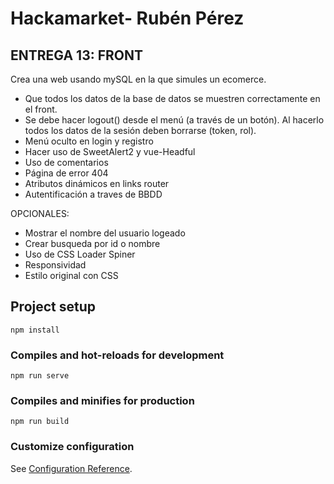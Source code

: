 # Hackamarket- Rubén Pérez


## ENTREGA 13: FRONT

Crea una web usando mySQL en la que simules un ecomerce.

- Que todos los datos de la base de datos se muestren correctamente en el front.
- Se debe hacer logout() desde el menú (a través de un botón). Al hacerlo todos los datos de la sesión deben borrarse (token, rol).
- Menú oculto en login y registro
- Hacer uso de SweetAlert2 y vue-Headful
- Uso de comentarios
- Página de error 404
- Atributos dinámicos en links router
- Autentificación a traves de BBDD

OPCIONALES:

- Mostrar el nombre del usuario logeado
- Crear busqueda por id o nombre
- Uso de CSS Loader Spiner
- Responsividad
- Estilo original con CSS


## Project setup
```
npm install
```

### Compiles and hot-reloads for development
```
npm run serve
```

### Compiles and minifies for production
```
npm run build
```

### Customize configuration
See [Configuration Reference](https://cli.vuejs.org/config/).
